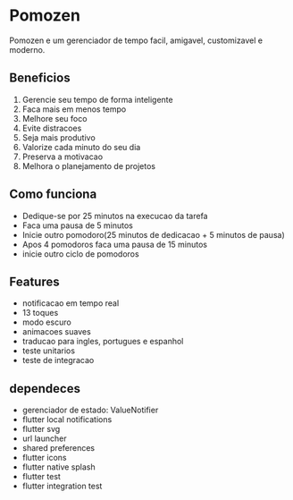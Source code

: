# Pomozen 

Pomozen e um gerenciador de tempo facil, amigavel, customizavel e moderno.


## Beneficios 
1. Gerencie seu tempo de forma inteligente
2. Faca mais em menos tempo
3. Melhore seu foco
4. Evite distracoes
5. Seja mais produtivo
6. Valorize cada minuto do seu dia
7. Preserva  a motivacao
8. Melhora o planejamento de projetos

## Como funciona
* Dedique-se  por 25 minutos na execucao da tarefa
* Faca uma pausa de 5 minutos
* Inicie outro pomodoro(25 minutos de dedicacao + 5 minutos de pausa)
* Apos 4 pomodoros faca uma pausa de 15 minutos
* inicie outro ciclo de pomodoros

## Features
* notificacao em tempo real
* 13 toques
* modo escuro
* animacoes suaves
* traducao para ingles, portugues e espanhol
* teste unitarios
* teste de integracao


## dependeces
* gerenciador de estado: ValueNotifier
* flutter local notifications
* flutter svg
* url launcher
* shared preferences
* flutter icons
* flutter native splash
* flutter test
* flutter integration test
